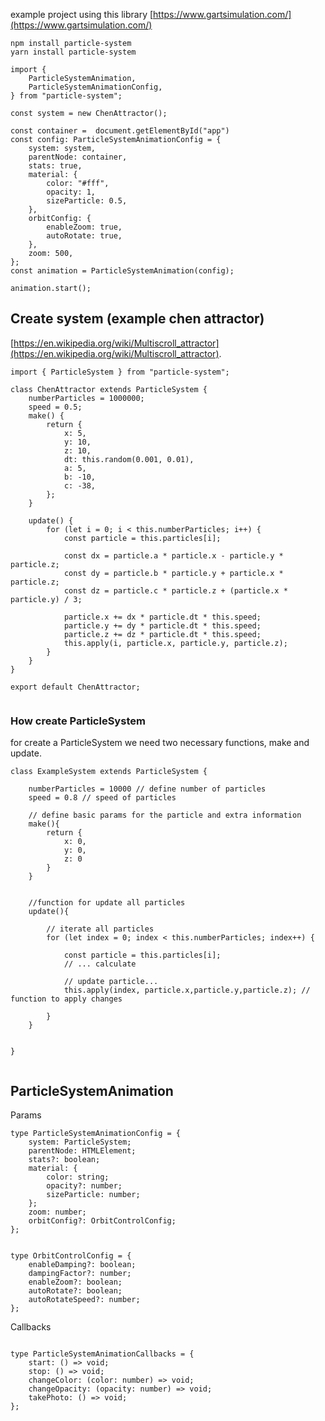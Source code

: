 example project using this library [https://www.gartsimulation.com/](https://www.gartsimulation.com/)


```
npm install particle-system
yarn install particle-system

```


```
import {
	ParticleSystemAnimation,
	ParticleSystemAnimationConfig,
} from "particle-system";

const system = new ChenAttractor();

const container =  document.getElementById("app")
const config: ParticleSystemAnimationConfig = {
	system: system,
	parentNode: container,
	stats: true,
	material: {
		color: "#fff",
		opacity: 1,
		sizeParticle: 0.5,
	},
	orbitConfig: {
		enableZoom: true,
		autoRotate: true,
	},
	zoom: 500,
};
const animation = ParticleSystemAnimation(config);

animation.start();

```

## Create system (example chen attractor)
 [https://en.wikipedia.org/wiki/Multiscroll_attractor](https://en.wikipedia.org/wiki/Multiscroll_attractor).

```
import { ParticleSystem } from "particle-system";

class ChenAttractor extends ParticleSystem {
	numberParticles = 1000000;
	speed = 0.5;
	make() {
		return {
			x: 5,
			y: 10,
			z: 10,
			dt: this.random(0.001, 0.01),
			a: 5,
			b: -10,
			c: -38,
		};
	}

	update() {
		for (let i = 0; i < this.numberParticles; i++) {
			const particle = this.particles[i];

			const dx = particle.a * particle.x - particle.y * particle.z;
			const dy = particle.b * particle.y + particle.x * particle.z;
			const dz = particle.c * particle.z + (particle.x * particle.y) / 3;

			particle.x += dx * particle.dt * this.speed;
			particle.y += dy * particle.dt * this.speed;
			particle.z += dz * particle.dt * this.speed;
			this.apply(i, particle.x, particle.y, particle.z);
		}
	}
}

export default ChenAttractor;


```


### How create ParticleSystem

for create a ParticleSystem we need two necessary functions, make and update.

```
class ExampleSystem extends ParticleSystem {

	numberParticles = 10000 // define number of particles
	speed = 0.8 // speed of particles

	// define basic params for the particle and extra information
	make(){
		return {
			x: 0,
			y: 0,
			z: 0
		}
	}


	//function for update all particles
	update(){

		// iterate all particles
		for (let index = 0; index < this.numberParticles; index++) {

			const particle = this.particles[i];
			// ... calculate
			
			// update particle... 
			this.apply(index, particle.x,particle.y,particle.z); // function to apply changes

		}
	}


}


```

## ParticleSystemAnimation

Params
```
type ParticleSystemAnimationConfig = {
	system: ParticleSystem;
	parentNode: HTMLElement;
	stats?: boolean;
	material: {
		color: string;
		opacity?: number;
		sizeParticle: number;
	};
	zoom: number;
	orbitConfig?: OrbitControlConfig;
};


type OrbitControlConfig = {
	enableDamping?: boolean;
	dampingFactor?: number;
	enableZoom?: boolean;
	autoRotate?: boolean;
	autoRotateSpeed?: number;
};
```
Callbacks


```

type ParticleSystemAnimationCallbacks = {
	start: () => void;
	stop: () => void;
	changeColor: (color: number) => void;
	changeOpacity: (opacity: number) => void;
	takePhoto: () => void;
};
```
